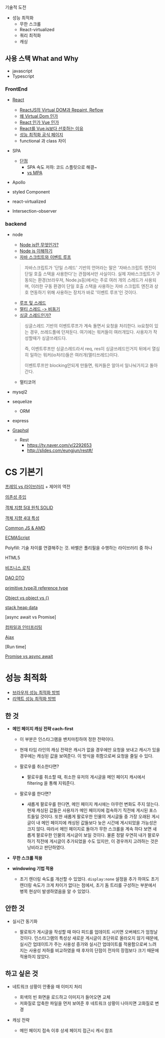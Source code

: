 기술적 도전

- 성능 최적화
  - 무한 스크롤
  - React-virtualized
  - 쿼리 최적화
  - 캐싱



## 사용 스택 What and Why

- javascript
- Typescript

### FrontEnd

- [React](https://velopert.com/3612)
  - [ReactJS의 Virtual DOM과 Repaint, Reflow](http://blog.drakejin.me/React-VirtualDOM-And-Repaint-Reflow/)
  - [왜 Virtual Dom 인가](https://velopert.com/3236)
  - [React 인가 Vue 인가](https://joshua1988.github.io/web_dev/vue-or-react/)
  - [React를 Vue.js보다 선호하는 이유](https://ahnheejong.name/articles/why-i-prefer-react-over-vuejs/)
  - [성능 최적화 공식 페이지](https://ko.reactjs.org/docs/optimizing-performance.html)
  - functional 과 class 차이
- SPA
  - [단점](https://m.mkexdev.net/374)
    - SPA 속도 저하: 코드 스플릿으로 해결~
    - [vs MPA](https://babytiger.netlify.com/posts/SPA/)                                                                                                                                                                                              


- Apollo

- styled Component

- react-virtualized

- Intersection-observer

### backend

- node
  - [Node js란 무엇인가?](https://asfirstalways.tistory.com/43)
  -  [Node js 이해하기](https://programmingsummaries.tistory.com/328)
  - [자바 스크립트와 이벤트 루프](https://meetup.toast.com/posts/89)

  > 자바스크립트가 '단일 스레드' 기반의 언어라는 말은 '자바스크립트 엔진이 단일 호출 스택을 사용한다'는 관점에서만 사실이다. 실제 자바스크립트가 구동되는 환경(브라우저, Node.js등)에서는 주로 여러 개의 스레드가 사용되며, 이러한 구동 환경이 단일 호출 스택을 사용하는 자바 스크립트 엔진과 상호 연동하기 위해 사용하는 장치가 바로 '이벤트 루프'인 것이다.
  - [루프 및 스레드](https://sjh836.tistory.com/149)
  - [멀티 스레드 -> 비동기](http://www.nextree.co.kr/p7292/)
  - [싱글 스레드인가?](https://sjh836.tistory.com/79)

  > 싱글스레드 기반의 이벤트루프가 계속 돌면서 요청을 처리한다. io요청이 있는 경우, 쓰레드풀에 던져둔다. 여기에는 워커들이 여러개있다. 사용자가 작성할때가 싱글쓰레드다.
  >
  > 즉, 이벤트루프만 싱글스레드라서 req, res이 싱글쓰레드인거지 뒤에서 열심히 일하는 워커(io처리)들은 여러개(멀티쓰레드)이다.
  >
  > 이벤트루프만 blocking안되게 만들면, 워커들은 알아서 일나눠가지고 돌아간다.
  >
  
  - 멀티코어
    


- mysql2

- sequelize
  
  - ORM
  
- express

- [Graphql](https://tech.kakao.com/2019/08/01/graphql-basic/)
  - Rest
    - https://tv.naver.com/v/2292653
    - http://slides.com/eungjun/rest#/



# CS 기본기

[프레임 vs 라이브러리](https://webclub.tistory.com/458) + 제어의 역전

[의존성 주입](https://dayzen1258.tistory.com/entry/의존성-주입이란-DI)

[객체 지향 5대 원칙 SOLID](https://victorydntmd.tistory.com/291)

[객체 지향 4대 특성](https://psh85a.tistory.com/entry/C객체지향-프로그램의-4대-특징)

[Common JS & AMD](https://d2.naver.com/helloworld/12864)

[ECMAScript](https://jayzzz.tistory.com/63)

Polyfill: 기술 차이를 연결해주는 것. 바벨은 폴리필을 수행하는 라이브러리 중 하나

HTML5

[비즈니스 로직](https://m.blog.naver.com/anjdieheocp/20117559228)

[DAO DTO](https://m.blog.naver.com/PostView.nhn?blogId=godwings&logNo=221048712980&proxyReferer=https%3A%2F%2Fwww.google.com%2F)

[primitive type과 reference type](https://hggggggk.wordpress.com/2013/07/04/첫번째과제2-primitive-type과-reference-type의-차이/)

[Object vs object vs {}](https://mariusschulz.com/blog/the-object-type-in-typescript)

[stack heap data](https://dsnight.tistory.com/50)

[async await vs Promise]

[컴파일과 인터프리팅](https://seodh007.tistory.com/entry/인터프리터언어-와-컴파일언어의-뜻)

[Ajax](https://coding-factory.tistory.com/143)

[Run time]

[Promise vs async await](https://medium.com/better-programming/should-i-use-promises-or-async-await-126ab5c98789)





# 성능 최적화

- [브라우저 성능 최적화 방법](https://ui.toast.com/fe-guide/ko_PERFORMANCE/)
- [리액트 성능 최적화 방법](https://ko.reactjs.org/docs/optimizing-performance.html)



## 한 것

- **메인 페이지 캐싱 전략 cach-first**

  - 이 부분은 인스타그램을 밴치마킹하여 정한 전략이다.

  - 현재 타임 라인의 캐싱 전략은 캐시가 없을 경우에만 요청을 보내고 캐시가 있을 경우에는 캐싱된 값을 보여준다. 이 방식을 취함으로써 요청을 줄일 수 있다.

  - 팔로우를 취소한다면?

    - 팔로우를 취소할 때, 취소한 유저의 게시글을 메인 페이지 캐시에서 filtering 을 통해 지워준다.

  - 팔로우를 한다면?

    - 새롭게 팔로우를 한다면, 메인 페이지 캐시에는 아무런 변화도 주지 않는다. 현재 캐싱된 값들은 사용자가 메인 페이지에 접속하기 직전에 게시된 포스트들일 것이다. 또한 새롭게 팔로우한 인물의 게시글들 중 가장 오래된 게시글이 내 메인 페이지에 캐싱된 값들보다 늦은 시간에 게시되었을 가능성은 크지 않다. 따라서 메인 페이지로 돌아가 무한 스크롤을 계속 하다 보면 새롭게 팔로우한 인물의 게시글이 보일 것이다. 물론 정말 우연히 내가 팔로우 하기 직전에 게시글이 추가되었을 수도 있지만, 이 경우까지 고려하는 것은 낭비라고 판단하였다.

    

    

- **무한 스크롤 적용**

- **windowing 기법 적용**

  - 초기 렌더링 속도를 개선할 수 있었다. `display:none` 설정을 추가 하여도 초기 렌더링 속도가 크게 차이가 없다는 점에서, 초기 돔 트리를 구성하는 부분에서 병목 현상이 발생하였음을 알 수 있었다.

## 안한 것

- 실시간 동기화
  
  - 팔로워가 게시글을 작성할 때 마다 피드를 업데이트 시키면 오버헤드가 엄청날 것이다. 인스타그램의 특성상 새로운 게시글이 초단위로 올라오지 않기 때문에, 실시간 업데이트가 주는 사용성 증가와 실시간 업데이트를 적용함으로써 느려지는 사용성 저하를 비교하였을 때 후자의 단점이 전자의 장점보다 크기 때문에 적용하지 않았다.
  
  

## 하고 싶은 것

- 네트워크 상황이 안좋을 때 이미지 처리
  - 회색의 빈 화면을 로드하고 이미지가 들어오면 교체
  - 저화질로 압축한 파일을 먼저 보여준 후 네트워크 상황이 나아지면 고화질로 변경

- 캐싱 전략
  - 메인 페이지 접속 이후 상세 페이지 접근시 캐시 참조